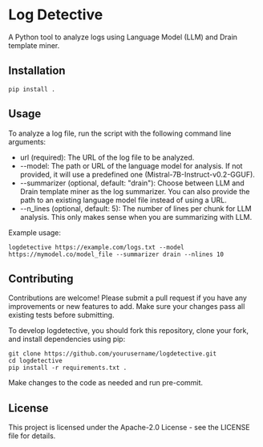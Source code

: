 Log Detective
=============

A Python tool to analyze logs using Language Model (LLM) and Drain template miner.

Installation
------------

    pip install .

Usage
-----

To analyze a log file, run the script with the following command line arguments:
- url (required): The URL of the log file to be analyzed.
- --model: The path or URL of the language model for analysis. If not provided, it will use a predefined one (Mistral-7B-Instruct-v0.2-GGUF).
- --summarizer (optional, default: "drain"): Choose between LLM and Drain template miner as the log summarizer. You can also provide the path to an existing language model file instead of using a URL.
- --n_lines (optional, default: 5): The number of lines per chunk for LLM analysis. This only makes sense when you are summarizing with LLM.

Example usage:

    logdetective https://example.com/logs.txt --model https://mymodel.co/model_file --summarizer drain --nlines 10


Contributing
------------

Contributions are welcome! Please submit a pull request if you have any improvements or new features to add. Make sure your changes pass all existing tests before submitting.

To develop logdetective, you should fork this repository, clone your fork, and install dependencies using pip:

    git clone https://github.com/yourusername/logdetective.git
    cd logdetective
    pip install -r requirements.txt .

Make changes to the code as needed and run pre-commit.

License
-------

This project is licensed under the Apache-2.0 License - see the LICENSE file for details.
